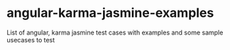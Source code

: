 # angular-karma-jasmine-examples
List of angular, karma jasmine test cases with examples and some sample usecases to test
